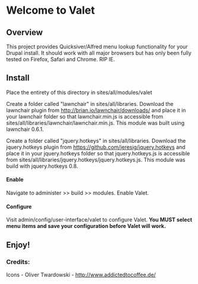 # Welcome to Valet

## Overview

This project provides Quicksiver/Alfred menu lookup functionality for your Drupal install. It should work with all major browsers but has only been fully tested on Firefox, Safari and Chrome. RIP IE.

## Install

Place the entirety of this directory in sites/all/modules/valet

Create a folder called "lawnchair" in sites/all/libraries. Download the lawnchair plugin from http://brian.io/lawnchair/downloads/ and place it in your lawnchair folder so that lawnchair.min.js is accessible from sites/all/libraries/lawnchair/lawnchair.min.js. This module was built using lawnchair 0.6.1.

Create a folder called "jquery.hotkeys" in sites/all/libraries. Download the jquery.hotkeys plugin from https://github.com/jeresig/jquery.hotkeys and place it in your jquery.hotkeys folder so that jquery.hotkeys.js is accessible from sites/all/libraries/jquery.hotkeys/jquery.hotkeys.js. This module was build with jquery.hotkeys 0.8.

#### Enable
Navigate to administer >> build >> modules. Enable Valet.

#### Configure
Visit admin/config/user-interface/valet to configure Valet. **You MUST select menu items and save your configuration before Valet will work.**

## Enjoy!

### Credits:

Icons - Oliver Twardowski - http://www.addictedtocoffee.de/
